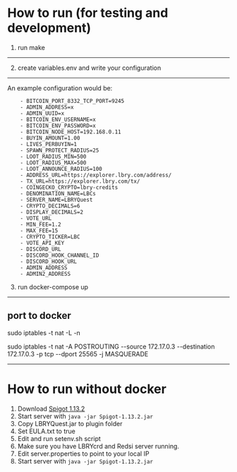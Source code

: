 How to run (for testing and development)
=========================================
1. run make
--------------

2. create variables.env and write your configuration
-----------------------------------------------------
An example configuration would be:

```
    - BITCOIN_PORT_8332_TCP_PORT=9245
    - ADMIN_ADDRESS=x
    - ADMIN_UUID=x
    - BITCOIN_ENV_USERNAME=x
    - BITCOIN_ENV_PASSWORD=x
    - BITCOIN_NODE_HOST=192.168.0.11
    - BUYIN_AMOUNT=1.00
    - LIVES_PERBUYIN=1
    - SPAWN_PROTECT_RADIUS=25
    - LOOT_RADIUS_MIN=500
    - LOOT_RADIUS_MAX=500
    - LOOT_ANNOUNCE_RADIUS=100
    - ADDRESS_URL=https://explorer.lbry.com/address/
    - TX_URL=https://explorer.lbry.com/tx/
    - COINGECKO_CRYPTO=lbry-credits
    - DENOMINATION_NAME=LBCs
    - SERVER_NAME=LBRYQuest
    - CRYPTO_DECIMALS=6
    - DISPLAY_DECIMALS=2
    - VOTE_URL
    - MIN_FEE=1.2
    - MAX_FEE=15
    - CRYPTO_TICKER=LBC
    - VOTE_API_KEY
    - DISCORD_URL
    - DISCORD_HOOK_CHANNEL_ID
    - DISCORD_HOOK_URL
    - ADMIN_ADDRESS
    - ADMIN2_ADDRESS
```

3. run docker-compose up
--------------------------

port to docker
----------------------
sudo iptables -t nat -L -n

sudo iptables -t nat -A POSTROUTING --source 172.17.0.3 --destination 172.17.0.3 -p tcp --dport 25565 -j MASQUERADE

----------------------

How to run without docker
=========================================
1. Download [Spigot 1.13.2](https://getbukkit.org/get/QMerkBxNGNl3EnQl8gACGfWuJnJtJuWB)
2. Start server with ```java -jar Spigot-1.13.2.jar```
3. Copy LBRYQuest.jar to plugin folder
4. Set EULA.txt to true
5. Edit and run setenv.sh script
6. Make sure you have LBRYcrd and Redsi server running.
7. Edit server.properties to point to your local IP
8. Start server with ```java -jar Spigot-1.13.2.jar```
